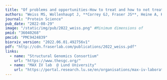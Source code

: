 ```yaml
---
title: "Of problems and opportunities-How to treat and how to not treat crystallographic fragment screening data"
authors: "Weiss MS, Wollenhaupt J, **Correy GJ, Fraser JS**, Heine A, Klebe G, Krojer T, Thunissen M, Pearce NM"
journal: "Protein Science"
pub_date: "2022-08-29"
image: "/static/img/pub/2022_weiss.png" #Minimum dimensions of
pmid: "36040268"
pmcid: "PMC9424839"
biorxiv_version: "2022.06.01.492756v1"
pdf: "http://cdn.fraserlab.com/publications/2022_weiss.pdf"
links:
  - name: "Structural Genomics Consortium"
    url: "https://www.thesgc.org/"
  - name: "MAX IV lab  @ Lund University"
    url: "https://portal.research.lu.se/en/organisations/max-iv-laboratory"
---
```

